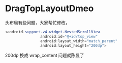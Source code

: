 # DragTopLayoutDmeo
头布局有些问题，大家帮忙修改，
```java
<android.support.v4.widget.NestedScrollView
                android:id="@+id/top_view"
                android:layout_width="match_parent"
                android:layout_height="200dp">
```

200dp 换成 wrap_content
问题就陈显了
